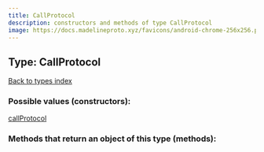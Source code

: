 ```yaml
---
title: CallProtocol
description: constructors and methods of type CallProtocol
image: https://docs.madelineproto.xyz/favicons/android-chrome-256x256.png
---
```

## Type: CallProtocol  
[Back to types index](index.md)



### Possible values (constructors):

[callProtocol](../constructors/callProtocol.md)  



### Methods that return an object of this type (methods):



